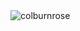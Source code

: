 
<div>
    <img src="https://github-readme-stats.vercel.app/api?username=colburnrose&show_icons=true&count_private=true&text_color=ffffff&bg_color=151515" alt="colburnrose" />
</div>

